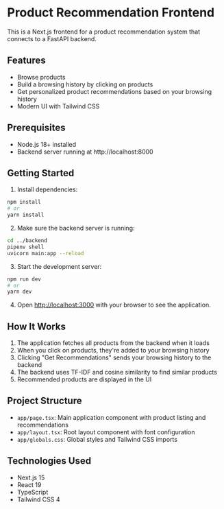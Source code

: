 # Product Recommendation Frontend

This is a Next.js frontend for a product recommendation system that connects to a FastAPI backend.

## Features

- Browse products
- Build a browsing history by clicking on products
- Get personalized product recommendations based on your browsing history
- Modern UI with Tailwind CSS

## Prerequisites

- Node.js 18+ installed
- Backend server running at http://localhost:8000

## Getting Started

1. Install dependencies:

```bash
npm install
# or
yarn install
```

2. Make sure the backend server is running:

```bash
cd ../backend
pipenv shell
uvicorn main:app --reload
```

3. Start the development server:

```bash
npm run dev
# or
yarn dev
```

4. Open [http://localhost:3000](http://localhost:3000) with your browser to see the application.

## How It Works

1. The application fetches all products from the backend when it loads
2. When you click on products, they're added to your browsing history
3. Clicking "Get Recommendations" sends your browsing history to the backend
4. The backend uses TF-IDF and cosine similarity to find similar products
5. Recommended products are displayed in the UI

## Project Structure

- `app/page.tsx`: Main application component with product listing and recommendations
- `app/layout.tsx`: Root layout component with font configuration
- `app/globals.css`: Global styles and Tailwind CSS imports

## Technologies Used

- Next.js 15
- React 19
- TypeScript
- Tailwind CSS 4
